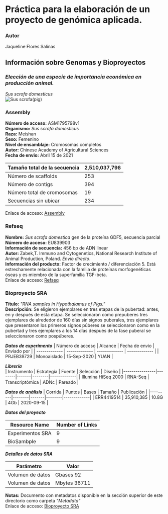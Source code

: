 # Práctica para la elaboración de un proyecto de genómica aplicada.

### **Autor**  
Jaqueline Flores Salinas  
   
   
## **Información sobre Genomas y Bioproyectos**  
### **_Elección de una especie de importancia económica en producción animal._**  
_Sus scrofa domesticus_  
![Sus scrofa(pig)](https://biologydictionary.net/wp-content/uploads/2020/08/Young-domestic-pig.jpg)

### **Assembly**  
**Número de acceso:** ASM1795798v1  
**Organismo:** _Sus scrofa domesticus_  
**Raza:** Meishan  
**Sexo:** Femenino  
**Nivel de ensamblaje:** Cromosomas completos  
**Autor:** Chinese Academy of Agricultural Sciences  
**Fecha de envio:** Abril 15 de 2021


| Tamaño total de la secuencia | 2,510,037,796 |
| ------------- | ------------- |
| Número de scaffolds | 253 |
| Número de contigs  | 394 | 
| Número total de cromosomas | 19 |
| Secuencias sin ubicar | 234 |

Enlace de acceso: [Assembly](https://www.ncbi.nlm.nih.gov/assembly/GCA_017957985.1/)

### **Refseq**  
**Nombre:** _Sus scrofa domestica_ gen de la proteína GDF5, secuencia parcial  
**Número de acceso:** EU839903  
**Información de secuencia:** 456 bp de ADN linear  
**Autor:** Zabek,T. Immuno and Cytogenetics, National Research Institute of Animal Production, Poland. _Envío directo_.  
**Información del producto:** Factor de crecimiento / diferenciación 5. Está estrechamente relacionada con la familia de proteínas morfogenéticas óseas y es miembro de la superfamilia TGF-beta.  
Enlace de acceso: [Refseq](https://www.ncbi.nlm.nih.gov/nuccore/EU839903.1)

### **Bioproyecto SRA**  
**Título:** _"RNA samples in Hypothalamus of Pigs."_  
**Descripción:** Se eligieron ejemplares en tres etapas de la pubertad: antes, en y después de esta etapa. Se seleccionaron como prepuberes tres ejemplares de alrededor de 160 días sin signos puberales, tres ejemplares que presentaron los primeros signos púberes se seleccionaron como en la pubertad y tres ejemplares a los 14 días después de la fase puberal se seleccionaron como pospúberes.

**_Datos de experimento_**
| Número de acceso | Alcance | Fecha de envio | Enviado por |
| ------------- | ------------- | ------------- | ------------- |
| PRJEB39729 | Monoaislado | 15-Sep-2020 | YUAN |  

**_Librería_**  
| Instrumento | Estrategia | Fuente | Selección | Diseño |
|----------------|--------|-------|--------|-------------|
| Illumina HiSeq 2000 | RNA-Seq | Transcriptómica | ADNc | Pareado |  

**_Datos de análisis_**
| Corrida | Puntos | Bases | Tamaño | Publicación |
|---------|--------|-------|--------|-------------|
| ERR4419514 | 35,910,385 | 10.8G | 4Gb | 2020-09-15 |  

**_Datos del proyecto_**  

| Resource Name | Number of Links |  
| ------ | ------- |  
| Experimentos SRA | 9 |  
| BioSambple | 9 |  

**_Detalles de datos SRA_**  

| Parámetro	| Valor | 
| ------- | ------- |
| Volumen de datos | Gbases	92 |  
| Volumen de datos | Mbytes	36711 |

**Notas:** Documento con metadatos disponible en la sección superior de este directorio como carpeta _"Metadata"_  
Enlace de acceso: [Bioproyecto SRA](https://www.ncbi.nlm.nih.gov/sra/ERX4361651[accn])
